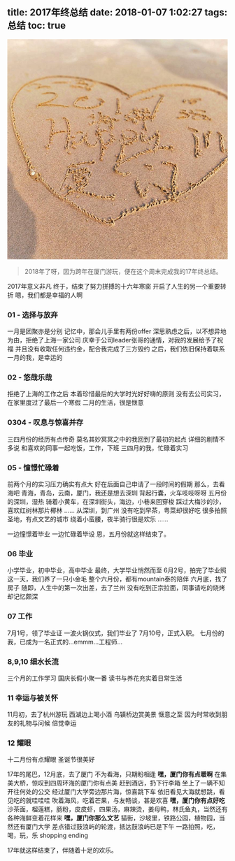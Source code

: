 ﻿
title: 2017年终总结
date: 2018-01-07 1:02:27
tags: 总结
toc: true
---

![alt text](https://raw.githubusercontent.com/Yabea/blog-back-up/master/min_photos/2017-12-31_gulangyu.jpg "在鼓浪屿" )

> 2018年了呀，因为跨年在厦门游玩，便在这个周末完成我的17年终总结。

2017年意义非凡
终于，结束了努力拼搏的十六年寒窗
开启了人生的另一个重要转折
嗯，我们都是幸福的人啊

<!--more-->
### 01 - 选择与放弃
一月是团聚亦是分别
记忆中，那会儿手里有两份offer
深思熟虑之后，以不想异地为由，拒绝了上海一家公司
庆幸于公司leader张哥的通情，对我的发展给予了祝福
并且没有收取任何违约金，配合我完成了三方毁约
之后，我们依旧保持着联系
一月的我，是幸运的

### 02 - 悠哉乐哉
拒绝了上海的工作之后
本着珍惜最后的大学时光好好嗨的原则
没有去公司实习，在家里度过了最后一个寒假
二月的生活，很是惬意

### 0304 - 叹息与惊喜并存
三四月份的经历有点传奇
莫名其妙冥冥之中的我回到了最初的起点
详细的剧情不多说
和喜欢的同事一起吃饭，工作，下班
三四月的我，忙碌着实习

### 05 - 憧憬忙碌着
前两个月的实习压力确实有点大
好在后面自己申请了一段时间的假期
那么，去看海吧
青海，青岛，云南，厦门，我还是想去深圳
背起行囊，火车吱吱呀呀
五月份的深圳，湿热
骑着小黄车，在深圳街头，海边，小巷来回穿梭
踩过大梅沙的沙，喜欢红树林那片椰林
......
从深圳，到广州
没有吃到早茶，粤菜却很好吃
很多拍照圣地，有点文艺的城市
绕着小蛮腰，夜半骑行很是欢乐
......

一边憧憬着毕业
一边忙碌着毕设
恩，五月份就这样结束了。

### 06 毕业
小学毕业，初中毕业，高中毕业
最终，大学毕业悄然而至
6月2号，拍完了毕业照
这一天，我们养了一只小金毛
整个六月份，都有mountain泰的陪伴
六月底，找了房子
随即，人生中的第一次出差，去了兰州
没有吃到正宗拉面，同事请吃的烧烤却记忆颇深

### 07 工作
7月1号，领了毕业证
一波火锅仪式，我们毕业了
7月10号，正式入职。
七月份的我，已成为一名正式的...emmm...工程师...

### 8,9,10 细水长流
三个月的工作学习
国庆长假小聚一番
读书与养花充实着日常生活

### 11 幸运与被关怀
11月初，去了杭州游玩
西湖边上喝小酒
乌镇桥边赏美景
惬意之至
因为时常收到朋友的礼物与问候
倍觉幸运

### 12 耀眼
十二月份有点耀眼
圣诞节很美好

17年的尾巴，12月底，去了厦门
不为看海，只期盼相逢
**嘿，厦门你有点暖啊**
在集美大桥，惊叹到四周环海的厦门你有点美
赶到酒店，扔下行李箱
坐上了一辆不知开往何处的公交
经过厦门大学旁边那片海，惊喜跳下车
依旧看见大海就想跳，看见吃的就哇哇哇
吹着海风，吃着芒果，与友畅谈，甚是欢喜
**嘿，厦门你有点好吃**
沙茶面，榴莲糕，肠粉，皮皮虾，四果汤，麻辣烫，姜母鸭，林氏鱼丸，当然还有各种海鲜变着花样来
**嘿，厦门你那么文艺**
猫街，沙坡里，铁路公园，植物园，当然还有厦门大学
差点错过鼓浪屿的轮渡，抵达鼓浪屿已是下午
一路拍照，吃，喝，玩，乐
shopping ending

17年就这样结束了，伴随着十足的欢乐。



